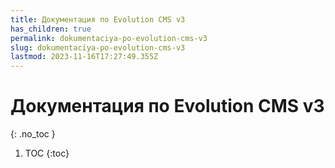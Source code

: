 ```yaml
---
title: Документация по Evolution CMS v3
has_children: true
permalink: dokumentaciya-po-evolution-cms-v3
slug: dokumentaciya-po-evolution-cms-v3
lastmod: 2023-11-16T17:27:49.355Z
---
```


# Документация по Evolution CMS v3
{: .no_toc }

1. TOC
{:toc}
